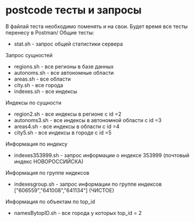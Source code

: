 # postcode тесты и запросы
В файлай теста необходимо поменять <ip> и <port> на свои. Будет время все тесты перенесу в Postman/
Общие тесты:
* stat.sh - запрос общей статистики сервера

Запрос сущностей
* regions.sh - все регионы в базе данных
* autonoms.sh - все автономные области
* areas.sh - все области
* city.sh - все города
* indexes.sh - все индексы

Индексы по сущности
* region2.sh - все индексы в регионе с id =2
* autonoms3.sh - все индексы в автономной области с id =3
* areas4.sh - все индексы в области с id =4
* city5.sh - все индексы в городе с id =5

Информация по индексу
* indexes353999.sh - запрос информации о индексе 353999 (почтовый индекс НОВОРОССИЙСКА)

Информация по группе нидексов
* indexesgroup.sh - запрос информации по группе индексов  ["606559","641008","641134"] (ЧИСТОЕ)

Информация по объектам по top_id

* namesBytopID.sh - все города у которых top_id = 2
